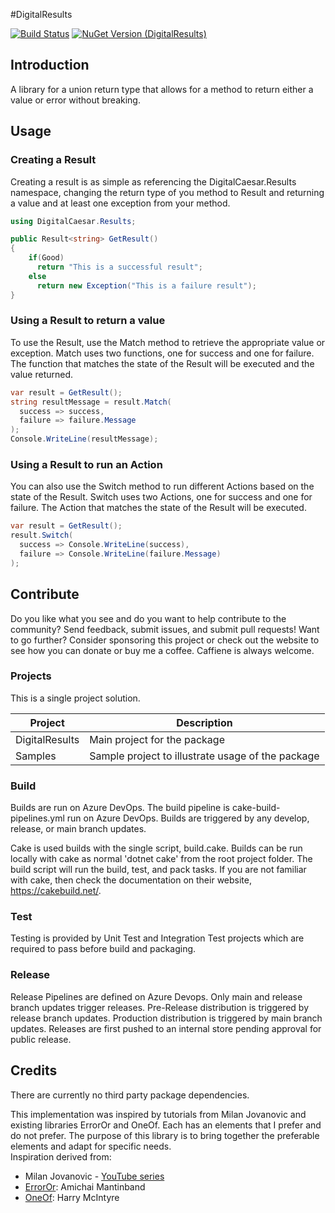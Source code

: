 #DigitalResults

[![Build Status](https://dev.azure.com/DigitalCaesarLLC/DigitalResults/_apis/build/status%2FCakeBuildFromGitHub?repoName=DigitalCaesar%2Fdigitalresults&branchName=main)](https://dev.azure.com/DigitalCaesarLLC/DigitalResults/_build/latest?definitionId=33&repoName=DigitalCaesar%2Fdigitalresults&branchName=main)
[![NuGet Version (DigitalResults)](https://img.shields.io/nuget/dt/DigitalResults)](https://www.nuget.com/packages/DigitalResults/)


## Introduction 
A library for a union return type that allows for a method to return either a value or error without breaking.

## Usage

### Creating a Result

Creating a result is as simple as referencing the DigitalCaesar.Results namespace, changing the return type of you method to Result<T> and returning a value and at least one exception from your method.  

```csharp
using DigitalCaesar.Results;

public Result<string> GetResult()
{
    if(Good)
      return "This is a successful result";
    else
      return new Exception("This is a failure result");
}
```

### Using a Result to return a value

To use the Result, use the Match method to retrieve the appropriate value or exception.  Match uses two functions, one for success and one for failure.  The function that matches the state of the Result will be executed and the value returned.

```csharp
var result = GetResult();
string resultMessage = result.Match(
  success => success,
  failure => failure.Message
);
Console.WriteLine(resultMessage);
```

### Using a Result to run an Action

You can also use the Switch method to run different Actions based on the state of the Result.  Switch uses two Actions, one for success and one for failure.  The Action that matches the state of the Result will be executed.

```csharp
var result = GetResult();
result.Switch(
  success => Console.WriteLine(success),
  failure => Console.WriteLine(failure.Message)
);
```

## Contribute
Do you like what you see and do you want to help contribute to the community?  Send feedback, submit issues, and submit pull requests!  Want to go further?  Consider sponsoring this project or check out the website to see how you can donate or buy me a coffee.  Caffiene is always welcome.  

### Projects
This is a single project solution. 

Project | Description
--------|------------
DigitalResults   | Main project for the package
Samples | Sample project to illustrate usage of the package

### Build
Builds are run on Azure DevOps.  The build pipeline is cake-build-pipelines.yml run on Azure DevOps.  Builds are triggered by any develop, release, or main branch updates.  

Cake is used builds with the single script, build.cake.  Builds can be run locally with cake as normal 'dotnet cake' from the root project folder.  The build script will run the build, test, and pack tasks.  If you are not familiar with cake, then check the documentation on their website, https://cakebuild.net/. 

### Test
Testing is provided by Unit Test and Integration Test projects which are required to pass before build and packaging. 

### Release 
Release Pipelines are defined on Azure Devops.  Only main and release branch updates trigger releases.  Pre-Release distribution is triggered by release branch updates.  Production distribution is triggered by main branch updates.  Releases are first pushed to an internal store pending approval for public release.

## Credits
There are currently no third party package dependencies.

This implementation was inspired by tutorials from Milan Jovanovic and existing libraries ErrorOr and OneOf.  Each has an elements that I prefer and do not prefer.  The purpose of this library is to bring together the preferable elements and adapt for specific needs.  
Inspiration derived from: 
* Milan Jovanovic - [YouTube series](https://www.youtube.com/playlist?list=PLYpjLpq5ZDGstQ5afRz-34o_0dexr1RGa)
* [ErrorOr](https://github.com/amantinband/error-or/blob/main/README.md): Amichai Mantinband
* [OneOf](https://github.com/mcintyre321/OneOf/blob/master/README.md): Harry McIntyre
